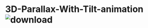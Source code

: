 # 3D-Parallax-With-Tilt-animation![download](https://user-images.githubusercontent.com/103422799/180646717-41220902-c9ad-47f8-b36c-2488dc62cb0d.jpg)
